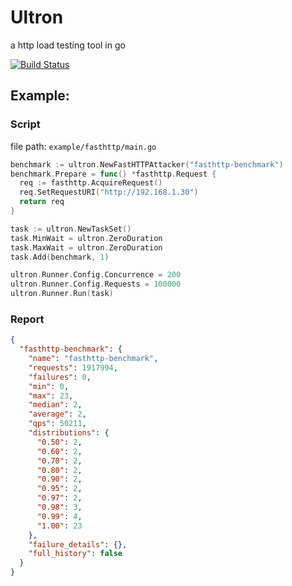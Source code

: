 # Ultron
a http load testing tool in go

[![Build Status](https://travis-ci.org/jacexh/ultron.svg?branch=master)](https://travis-ci.org/jacexh/ultron)

## Example:

### **Script**

file path: `example/fasthttp/main.go`

```go
benchmark := ultron.NewFastHTTPAttacker("fasthttp-benchmark")
benchmark.Prepare = func() *fasthttp.Request {
  req := fasthttp.AcquireRequest()
  req.SetRequestURI("http://192.168.1.30")
  return req
}

task := ultron.NewTaskSet()
task.MinWait = ultron.ZeroDuration
task.MaxWait = ultron.ZeroDuration
task.Add(benchmark, 1)

ultron.Runner.Config.Concurrence = 200
ultron.Runner.Config.Requests = 100000
ultron.Runner.Run(task)
```

### Report

```json
{
  "fasthttp-benchmark": {
    "name": "fasthttp-benchmark",
    "requests": 1917994,
    "failures": 0,
    "min": 0,
    "max": 23,
    "median": 2,
    "average": 2,
    "qps": 50211,
    "distributions": {
      "0.50": 2,
      "0.60": 2,
      "0.70": 2,
      "0.80": 2,
      "0.90": 2,
      "0.95": 2,
      "0.97": 2,
      "0.98": 3,
      "0.99": 4,
      "1.00": 23
    },
    "failure_details": {},
    "full_history": false
  }
}
```
